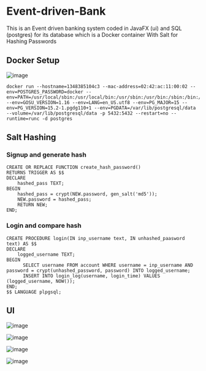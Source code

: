# Event-driven-Bank

This is an Event driven banking system coded in JavaFX (ui) and SQL (postgres) for its database which is a Docker container
With Salt for Hashing Passwords


## Docker Setup

![image](https://github.com/Shayan2781/Event-driven-Bank/assets/99325811/66faa5d2-3aef-43e6-9ade-b78205985556)


```
docker run --hostname=1348385104c3 --mac-address=02:42:ac:11:00:02 --env=POSTGRES_PASSWORD=docker --env=PATH=/usr/local/sbin:/usr/local/bin:/usr/sbin:/usr/bin:/sbin:/bin:/usr/lib/postgresql/15/bin --env=GOSU_VERSION=1.16 --env=LANG=en_US.utf8 --env=PG_MAJOR=15 --env=PG_VERSION=15.2-1.pgdg110+1 --env=PGDATA=/var/lib/postgresql/data --volume=/var/lib/postgresql/data -p 5432:5432 --restart=no --runtime=runc -d postgres
```

## Salt Hashing

### Signup and generate hash
```
CREATE OR REPLACE FUNCTION create_hash_password() 
RETURNS TRIGGER AS $$
DECLARE
    hashed_pass TEXT;
BEGIN
    hashed_pass = crypt(NEW.password, gen_salt('md5'));
    NEW.password = hashed_pass;
    RETURN NEW;
END;
```

### Login and compare hash
```
CREATE PROCEDURE login(IN inp_username text, IN unhashed_paasword text) AS $$
DECLARE
    logged_username TEXT;
BEGIN
      SELECT username FROM account WHERE username = inp_username AND password = crypt(unhashed_password, password) INTO logged_username;
      INSERT INTO login_log(username, login_time) VALUES (logged_username, NOW());
END;
$$ LANGUAGE plpgsql;
```

## UI

![image](https://github.com/Shayan2781/Event-driven-Bank/assets/99325811/8aab4898-2ce7-4c06-a7a2-176717b53838)

![image](https://github.com/Shayan2781/Event-driven-Bank/assets/99325811/7bf83717-363e-4020-8d58-685370df7755)

![image](https://github.com/Shayan2781/Event-driven-Bank/assets/99325811/37e54fb1-4411-481f-a789-a6a827b5de18)

![image](https://github.com/Shayan2781/Event-driven-Bank/assets/99325811/0b77206f-8f11-4bb2-bc02-67bc49b77536)



